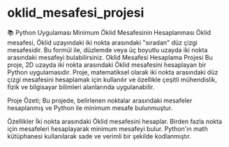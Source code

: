 # oklid_mesafesi_projesi
📚 Python Uygulaması
Minimum Öklid Mesafesinin Hesaplanması
Öklid mesafesi, Öklid uzayındaki iki nokta arasındaki "sıradan" düz çizgi mesafesidir. Bu formül ile, düzlemde veya üç boyutlu uzayda iki nokta arasındaki mesafeyi bulabilirsiniz.
Oklid Mesafesi Hesaplama Projesi
Bu proje, 2D uzayda iki nokta arasındaki Öklid mesafesini hesaplayan bir Python uygulamasıdır. Proje, matematiksel olarak iki nokta arasındaki düz çizgi mesafesini hesaplamak için kullanılır ve özellikle çeşitli mühendislik, fizik ve bilgisayar bilimleri alanlarında uygulanabilir.

Proje Özeti;
Bu projede, belirlenen noktalar arasındaki mesafeler hesaplanmış ve Python ile minimum mesafe bulunmuştur.

Özellikler
İki nokta arasındaki Öklid mesafesini hesaplar.
Birden fazla nokta için mesafeleri hesaplayarak minimum mesafeyi bulur.
Python'ın math kütüphanesi kullanılarak sade ve verimli bir şekilde kodlanmıştır.


